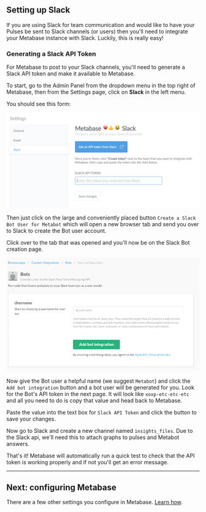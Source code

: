 
## Setting up Slack

If you are using Slack for team communication and would like to have your Pulses be sent to Slack channels (or users) then you'll need to integrate your Metabase instance with Slack.  Luckily, this is really easy!

### Generating a Slack API Token

For Metabase to post to your Slack channels, you'll need to generate a Slack API token and make it available to Metabase.

To start, go to the Admin Panel from the dropdown menu in the top right of Metabase, then from the Settings page, click on **Slack** in the left menu.

You should see this form:

![Slack Settings](images/SlackSettings.png)

Then just click on the large and conveniently placed button `Create a Slack Bot User for Metabot` which will open a new browser tab and send you over to Slack to create the Bot user account.

Click over to the tab that was opened and you'll now be on the Slack Bot creation page.

![Slack API Auth](images/SlackAPIAuth.png)

Now give the Bot user a helpful name (we suggest `Metabot`) and click the `Add bot integration` button and a bot user will be generated for you.  Look for the Bot's API token in the next page. It will look like `xoxp-etc-etc-etc` and all you need to do is copy that value and head back to Metabase.

Paste the value into the text box for `Slack API Token` and click the button to save your changes.

Now go to Slack and create a new channel named `insights_files`. Due to the Slack api, we'll need this to attach graphs to pulses and Metabot answers.

That's it!  Metabase will automatically run a quick test to check that the API token is working properly and if not you'll get an error message.

---

## Next: configuring Metabase
There are a few other settings you configure in Metabase. [Learn how](08-configuration-settings.md).
